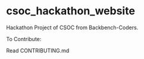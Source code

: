 # csoc_hackathon_website

Hackathon Project of CSOC from Backbench-Coders.

To Contribute:

Read CONTRIBUTING.md
